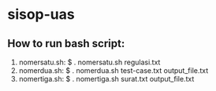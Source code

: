 # sisop-uas

## How to run bash script:
1. nomersatu.sh: $ . nomersatu.sh regulasi.txt
2. nomerdua.sh: $ . nomerdua.sh test-case.txt output_file.txt
3. nomertiga.sh: $ . nomertiga.sh surat.txt output_file.txt
